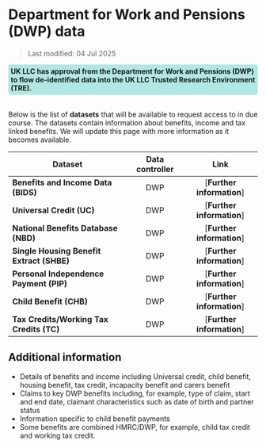 # Department for Work and Pensions (DWP) data
>Last modified: 04 Jul 2025
<div style="background-color: rgba(0, 178, 169, 0.3); padding: 5px; border-radius: 5px;"><strong>UK LLC has approval from the Department for Work and Pensions (DWP) to flow de-identified data into the UK LLC Trusted Research Environment (TRE).</strong></div>  
<br> 

Below is the list of **datasets** that will be available to request access to in due course. The datasets contain information about benefits, income and tax linked benefits. We will update this page with more information as it becomes available.

|**Dataset**|**Data controller**|**Link**|
|---|:---:|:---:|
|**Benefits and Income Data (BIDS)**|DWP|[**Further information**]|
|**Universal Credit (UC)**|DWP|[**Further information**]|
|**National Benefits Database (NBD)**|DWP|[**Further information**]|
|**Single Housing Benefit Extract (SHBE)**|DWP|[**Further information**]|
|**Personal Independence Payment (PIP)**|DWP|[**Further information**]|
|**Child Benefit (CHB)**|DWP|[**Further information**]|
|**Tax Credits/Working Tax Credits (TC)**|DWP|[**Further information**]|


## Additional information
* Details of benefits and income including Universal credit, child benefit, housing benefit, tax credit, incapacity benefit and carers benefit
* Claims to key DWP benefits including, for example, type of claim, start and end date, claimant characteristics such as date of birth and partner status
* Information specific to child benefit payments
* Some benefits are combined HMRC/DWP, for example, child tax credit and working tax credit.